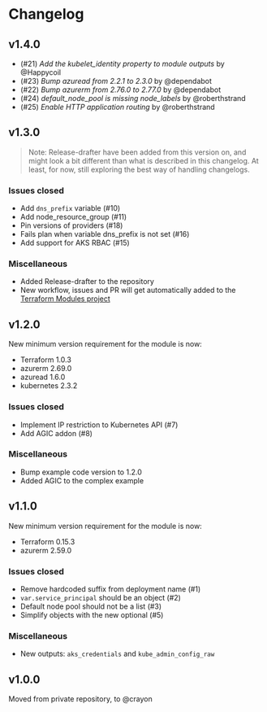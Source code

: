 # Changelog

## v1.4.0

- (#21) *Add the kubelet\_identity property to module outputs* by @Happycoil
- (#23) *Bump azuread from 2.2.1 to 2.3.0* by @dependabot
- (#22) *Bump azurerm from 2.76.0 to 2.77.0* by @dependabot
- (#24) *default_node_pool is missing node_labels* by @roberthstrand
- (#25) *Enable HTTP application routing* by @roberthstrand

## v1.3.0

>Note: Release-drafter have been added from this version on, and might look a bit different than what is described in this changelog. At least, for now, still exploring the best way of handling changelogs.

### Issues closed

* Add `dns_prefix` variable (#10)
* Add node_resource_group (#11)
* Pin versions of providers (#18)
* Fails plan when variable dns_prefix is not set (#16)
* Add support for AKS RBAC (#15)

### Miscellaneous

* Added Release-drafter to the repository
* New workflow, issues and PR will get automatically added to the [Terraform Modules project](https://github.com/orgs/crayon/projects/2)

## v1.2.0

New minimum version requirement for the module is now:

* Terraform 1.0.3
* azurerm 2.69.0
* azuread 1.6.0
* kubernetes 2.3.2

### Issues closed

* Implement IP restriction to Kubernetes API (#7)
* Add AGIC addon (#8)

### Miscellaneous

* Bump example code version to 1.2.0
* Added AGIC to the complex example

## v1.1.0

New minimum version requirement for the module is now:

* Terraform 0.15.3
* azurerm 2.59.0

### Issues closed

* Remove hardcoded suffix from deployment name (#1)
* `var.service_principal` should be an object (#2)
* Default node pool should not be a list (#3)
* Simplify objects with the new optional (#5)

### Miscellaneous

* New outputs: `aks_credentials` and `kube_admin_config_raw`

## v1.0.0

Moved from private repository, to @crayon
